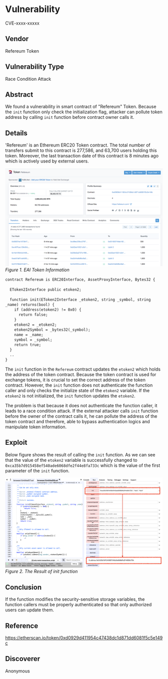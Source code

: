 # Vulnerability
CVE-xxxx-xxxxx

## Vendor
Refereum Token

## Vulnerability Type
Race Condition Attack

## Abstract
We found a vulnerability in smart contract of "Refereum" Token.
Because the `init` function only check the initialization flag, attacker can pollute token address by calling `init` function before contract owner calls it.

## Details
'Refereum' is an Ethereum ERC20 Token contract. The total number of transfers submit to this contract is 277,586, and 63,700 users holding this token.
Moreover, the last transaction date of this contract is 8 minutes ago which is actively used by external users.

![](./img/visibility_00_1.png)
  *Figure 1. EAI Token Information*


```
contract Refereum is ERC20Interface, AssetProxyInterface, Bytes32 {

  EToken2Interface public etoken2;

  function init(EToken2Interface _etoken2, string _symbol, string _name) returns(bool) {
    if (address(etoken2) != 0x0) {
      return false;
    }
    etoken2 = _etoken2;
    etoken2Symbol = _bytes32(_symbol);
    name = _name;
    symbol = _symbol;
    return true;
  }
  ..
}
```

The `init` function in the `Refereum` contract updates the `etoken2` which holds the address of the token contract.
Because the token contract is used for exchange tokens, it is crucial to set the correct address of the token contract.
However, the `init` function does not authenticate the function caller and only checks the initialize state of the `etoken2` variable. If the `etoken2` is not initialized, the `init` function updates the `etoken2`.

The problem is that because it does not authenticate the function caller, it leads to a race condition attack.
If the external attacker calls `init` function before the owner of the contract calls it, he can pollute the address of the token contract and therefore, able to bypass authentication logics and manipulate token information.

## Exploit
Below figure shows the result of calling the `init` function.
As we can see that the value of the `etoken2` variable is successfully changed to `0xca35b7d915458ef540ade6068dfe2f44e8fa733c` which is the value of the first parameter of the `init` function.

  ![](./img/visibility_00_2_1.png)
  *Figure 2. The Result of init function*

## Conclusion
If the function modifies the security-sensitive storage variables, the function callers must be properly authenticated so that only authorized users can update them.

## Reference
https://etherscan.io/token/0xd0929d411954c47438dc1d871dd6081f5c5e149c


## Discoverer
Anonymous
